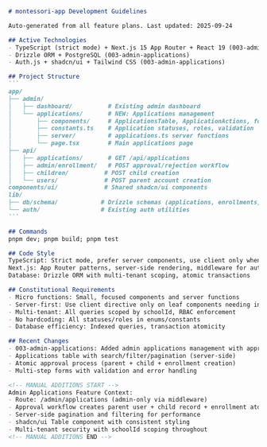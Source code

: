 ````markdown
# montessori-app Development Guidelines

Auto-generated from all feature plans. Last updated: 2025-09-24

## Active Technologies
- TypeScript (strict mode) + Next.js 15 App Router + React 19 (003-admin-applications)
- Drizzle ORM + PostgreSQL (003-admin-applications)
- Auth.js + shadcn/ui + Tailwind CSS (003-admin-applications)

## Project Structure
```
app/
├── admin/
│   ├── dashboard/          # Existing admin dashboard
│   └── applications/       # NEW: Applications management
│       ├── components/     # ApplicationsTable, ApplicationActions, forms
│       ├── constants.ts    # Application statuses, roles, validation
│       ├── server/         # applications.ts server functions
│       └── page.tsx        # Main applications page
├── api/
│   ├── applications/       # GET /api/applications
│   ├── admin/enrollment/   # POST approval/rejection workflow
│   ├── children/          # POST child creation
│   └── users/             # POST parent account creation
components/ui/             # Shared shadcn/ui components
lib/
├── db/schema/            # Drizzle schemas (applications, enrollments)
└── auth/                 # Existing auth utilities
```

## Commands
pnpm dev; pnpm build; pnpm test

## Code Style
TypeScript: Strict mode, prefer server components, use client only when needed
Next.js: App Router patterns, server-side rendering, middleware for auth
Database: Drizzle ORM with multi-tenant scoping, atomic transactions

## Constitutional Requirements
- Micro functions: Small, focused components and server functions
- Server-first: Use client directive only on leaf components needing interactivity
- Multi-tenant: All queries scoped by schoolId, RBAC enforcement
- No hardcoding: All statuses/roles in enums/constants
- Database efficiency: Indexed queries, transaction atomicity

## Recent Changes
- 003-admin-applications: Added admin applications management with approval workflow
- Applications table with search/filter/pagination (server-side)
- Atomic approval process (parent + child + enrollment creation)
- Multi-step forms with validation and error handling

<!-- MANUAL ADDITIONS START -->
Admin Applications Feature Context:
- Route: /admin/applications (admin-only via middleware)
- Approval workflow creates parent user + child record + enrollment atomically
- Server-side pagination and filtering for performance
- shadcn/ui Table component with consistent styling
- Multi-tenant security with schoolId scoping throughout
<!-- MANUAL ADDITIONS END -->